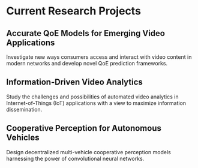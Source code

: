 # Current Research Projects 

## Accurate QoE Models for Emerging Video Applications
Investigate new ways consumers access and interact with video content in modern networks and develop novel QoE prediction frameworks.

## Information-Driven Video Analytics
Study the challenges and possibilities of automated video analytics in Internet-of-Things (IoT) applications with a view to maximize information dissemination.

## Cooperative Perception for Autonomous Vehicles 
Design decentralized multi-vehicle cooperative perception models harnessing the power of convolutional neural networks.
